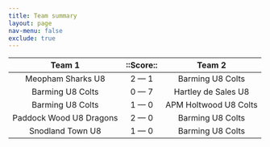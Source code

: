 ```yaml
---
title: Team summary
layout: page
nav-menu: false
exclude: true
---
```




|         Team 1          |  ::Score::  |        Team 2         |
|:-----------------------:|:-----------:|:---------------------:|
|    Meopham Sharks U8    | 2 &mdash; 1 |   Barming U8 Colts    |
|    Barming U8 Colts     | 0 &mdash; 7 |  Hartley de Sales U8  |
|    Barming U8 Colts     | 1 &mdash; 0 | APM Holtwood U8 Colts |
| Paddock Wood U8 Dragons | 2 &mdash; 0 |   Barming U8 Colts    |
|    Snodland Town U8     | 1 &mdash; 0 |   Barming U8 Colts    |

 <br /><br /><br />